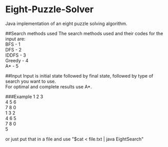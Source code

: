 # Eight-Puzzle-Solver
Java implementation of an eight puzzle solving algorithm.  

##Search methods used
The search methods used and their codes for the input are:  
BFS    - 1  
DFS    - 2  
IDDFS  - 3  
Greedy - 4  
A*     - 5  

##Input
Input is initial state followed by final state, followed by type of search you want to use.  
For optimal and complete results use A*.

###Example
1 2 3  
4 5 6  
7 8 0  
1 3 2  
4 6 5  
7 8 0  
5  

or just put that in a file and use "$cat < file.txt | java EightSearch"
